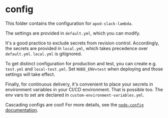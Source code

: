 # config

This folder contains the configuration for `apod-slack-lambda`.

The settings are provided in `default.yml`, which you can modify.

It's a good practice to exclude secrets from revision control. Accordingly,
the secrets are provided in `local.yml`, which takes precedence over
`default.yml`. `local.yml` is gitignored.

To get distinct configuration for production and test, you can create e.g.
`test.yml` and `local-test.yml`. Set `NODE_ENV=test` when deploying and those
settings will take effect.

Finally, for continuous delivery, it's convenient to place your secrets in
environment variables in your CI/CD environment. That is possible too. The env
vars to set are declared in `custom-environment-variables.yml`.

Cascading configs are cool! For more details, see the
[`node-config` documentation][docs].

[docs]: https://github.com/lorenwest/node-config/wiki/Configuration-Files#file-load-order
